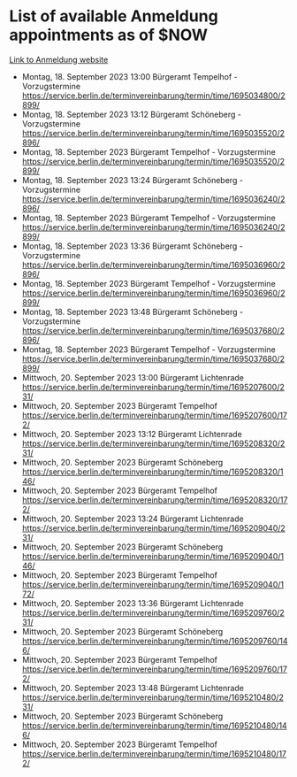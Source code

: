 # List of available Anmeldung appointments as of $NOW
[Link to Anmeldung website](https://service.berlin.de/terminvereinbarung/termin/tag.php?termin=1&anliegen[]=120686&dienstleisterlist=122210,122217,327316,122219,327312,122227,327314,122231,327346,122243,327348,122254,122252,329742,122260,329745,122262,329748,122271,327278,122273,327274,122277,327276,330436,122280,327294,122282,327290,122284,327292,122291,327270,122285,327266,122286,327264,122296,327268,150230,329760,122297,327286,122294,327284,122312,329763,122314,329775,122304,327330,122311,327334,122309,327332,317869,122281,327352,122279,329772,122283,122276,327324,122274,327326,122267,329766,122246,327318,122251,327320,122257,327322,122208,327298,122226,327300&herkunft=http%3A%2F%2Fservice.berlin.de%2Fdienstleistung%2F120686%2F)
- Montag, 18. September 2023 13:00 Bürgeramt Tempelhof - Vorzugstermine https://service.berlin.de/terminvereinbarung/termin/time/1695034800/2899/
- Montag, 18. September 2023 13:12 Bürgeramt Schöneberg - Vorzugstermine https://service.berlin.de/terminvereinbarung/termin/time/1695035520/2896/
- Montag, 18. September 2023  Bürgeramt Tempelhof - Vorzugstermine https://service.berlin.de/terminvereinbarung/termin/time/1695035520/2899/
- Montag, 18. September 2023 13:24 Bürgeramt Schöneberg - Vorzugstermine https://service.berlin.de/terminvereinbarung/termin/time/1695036240/2896/
- Montag, 18. September 2023  Bürgeramt Tempelhof - Vorzugstermine https://service.berlin.de/terminvereinbarung/termin/time/1695036240/2899/
- Montag, 18. September 2023 13:36 Bürgeramt Schöneberg - Vorzugstermine https://service.berlin.de/terminvereinbarung/termin/time/1695036960/2896/
- Montag, 18. September 2023  Bürgeramt Tempelhof - Vorzugstermine https://service.berlin.de/terminvereinbarung/termin/time/1695036960/2899/
- Montag, 18. September 2023 13:48 Bürgeramt Schöneberg - Vorzugstermine https://service.berlin.de/terminvereinbarung/termin/time/1695037680/2896/
- Montag, 18. September 2023  Bürgeramt Tempelhof - Vorzugstermine https://service.berlin.de/terminvereinbarung/termin/time/1695037680/2899/
- Mittwoch, 20. September 2023 13:00 Bürgeramt Lichtenrade https://service.berlin.de/terminvereinbarung/termin/time/1695207600/231/
- Mittwoch, 20. September 2023  Bürgeramt Tempelhof https://service.berlin.de/terminvereinbarung/termin/time/1695207600/172/
- Mittwoch, 20. September 2023 13:12 Bürgeramt Lichtenrade https://service.berlin.de/terminvereinbarung/termin/time/1695208320/231/
- Mittwoch, 20. September 2023  Bürgeramt Schöneberg https://service.berlin.de/terminvereinbarung/termin/time/1695208320/146/
- Mittwoch, 20. September 2023  Bürgeramt Tempelhof https://service.berlin.de/terminvereinbarung/termin/time/1695208320/172/
- Mittwoch, 20. September 2023 13:24 Bürgeramt Lichtenrade https://service.berlin.de/terminvereinbarung/termin/time/1695209040/231/
- Mittwoch, 20. September 2023  Bürgeramt Schöneberg https://service.berlin.de/terminvereinbarung/termin/time/1695209040/146/
- Mittwoch, 20. September 2023  Bürgeramt Tempelhof https://service.berlin.de/terminvereinbarung/termin/time/1695209040/172/
- Mittwoch, 20. September 2023 13:36 Bürgeramt Lichtenrade https://service.berlin.de/terminvereinbarung/termin/time/1695209760/231/
- Mittwoch, 20. September 2023  Bürgeramt Schöneberg https://service.berlin.de/terminvereinbarung/termin/time/1695209760/146/
- Mittwoch, 20. September 2023  Bürgeramt Tempelhof https://service.berlin.de/terminvereinbarung/termin/time/1695209760/172/
- Mittwoch, 20. September 2023 13:48 Bürgeramt Lichtenrade https://service.berlin.de/terminvereinbarung/termin/time/1695210480/231/
- Mittwoch, 20. September 2023  Bürgeramt Schöneberg https://service.berlin.de/terminvereinbarung/termin/time/1695210480/146/
- Mittwoch, 20. September 2023  Bürgeramt Tempelhof https://service.berlin.de/terminvereinbarung/termin/time/1695210480/172/
